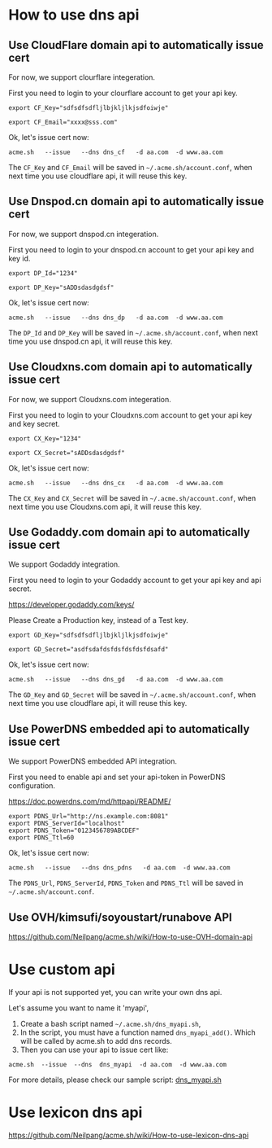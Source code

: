 # How to use dns api

## Use CloudFlare domain api to automatically issue cert

For now, we support clourflare integeration.

First you need to login to your clourflare account to get your api key.

```
export CF_Key="sdfsdfsdfljlbjkljlkjsdfoiwje"

export CF_Email="xxxx@sss.com"

```

Ok, let's issue cert now:
```
acme.sh   --issue   --dns dns_cf   -d aa.com  -d www.aa.com
```

The `CF_Key` and `CF_Email`  will be saved in `~/.acme.sh/account.conf`, when next time you use cloudflare api, it will reuse this key.



## Use Dnspod.cn domain api to automatically issue cert

For now, we support dnspod.cn integeration.

First you need to login to your dnspod.cn account to get your api key and key id.

```
export DP_Id="1234"

export DP_Key="sADDsdasdgdsf"

```

Ok, let's issue cert now:
```
acme.sh   --issue   --dns dns_dp   -d aa.com  -d www.aa.com
```

The `DP_Id` and `DP_Key`  will be saved in `~/.acme.sh/account.conf`, when next time you use dnspod.cn api, it will reuse this key.


## Use Cloudxns.com domain api to automatically issue cert

For now, we support Cloudxns.com integeration.

First you need to login to your Cloudxns.com account to get your api key and key secret.

```
export CX_Key="1234"

export CX_Secret="sADDsdasdgdsf"

```

Ok, let's issue cert now:
```
acme.sh   --issue   --dns dns_cx   -d aa.com  -d www.aa.com
```

The `CX_Key` and `CX_Secret`  will be saved in `~/.acme.sh/account.conf`, when next time you use Cloudxns.com api, it will reuse this key.


## Use Godaddy.com domain api to automatically issue cert

We support Godaddy integration.

First you need to login to your Godaddy account to get your api key and api secret.

https://developer.godaddy.com/keys/

Please Create a Production key, instead of a Test key.


```
export GD_Key="sdfsdfsdfljlbjkljlkjsdfoiwje"

export GD_Secret="asdfsdafdsfdsfdsfdsfdsafd"

```

Ok, let's issue cert now:
```
acme.sh   --issue   --dns dns_gd   -d aa.com  -d www.aa.com
```

The `GD_Key` and `GD_Secret`  will be saved in `~/.acme.sh/account.conf`, when next time you use cloudflare api, it will reuse this key.

## Use PowerDNS embedded api to automatically issue cert

We support PowerDNS embedded API integration.

First you need to enable api and set your api-token in PowerDNS configuration.

https://doc.powerdns.com/md/httpapi/README/

```
export PDNS_Url="http://ns.example.com:8081"
export PDNS_ServerId="localhost"
export PDNS_Token="0123456789ABCDEF"
export PDNS_Ttl=60

```

Ok, let's issue cert now:
```
acme.sh   --issue   --dns dns_pdns   -d aa.com  -d www.aa.com
```

The `PDNS_Url`, `PDNS_ServerId`, `PDNS_Token` and `PDNS_Ttl` will be saved in `~/.acme.sh/account.conf`.

## Use OVH/kimsufi/soyoustart/runabove API

https://github.com/Neilpang/acme.sh/wiki/How-to-use-OVH-domain-api

# Use custom api

If your api is not supported yet,  you can write your own dns api.

Let's assume you want to name it 'myapi',

1. Create a bash script named  `~/.acme.sh/dns_myapi.sh`,
2. In the script, you must have a function named `dns_myapi_add()`. Which will be called by acme.sh to add dns records.
3. Then you can use your api to issue cert like:

```
acme.sh  --issue  --dns  dns_myapi  -d aa.com  -d www.aa.com
```

For more details, please check our sample script: [dns_myapi.sh](dns_myapi.sh)

# Use lexicon dns api

https://github.com/Neilpang/acme.sh/wiki/How-to-use-lexicon-dns-api


